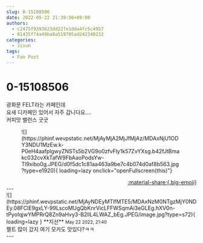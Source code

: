 ```yaml
---
slug: 0-15108506
date: 2022-05-22 21:39:56+09:00
authors:
  - c2475f9393623dd227e1dda4fc5c4957
  - 01435f74a49ba8a519705ad242348232
categories:
  - Jisun
tags:
  - Fan Post
---
```


# 0-15108506

<div class="post-container" markdown="1">
<div class="content-container md-sidebar__scrollwrap" markdown="1">

광화문 FELT라는 카페인데<br>요새 디카페인 있어서 자주 갑니다요....<br>커피맛 밸런스 굿굿
<figure markdown="1">
![](https://phinf.wevpstatic.net/MjAyMjA2MjJfMjAz/MDAxNjU1ODY3NDU1MzEw.k-P0eH4aafplgwyZNSTs5b2VG9o0zfvFly1k57ZvYXsg.b42fJtBmakc032cvXkTafW9FbAaoPodsYw-Tl9xibo0g.JPEG/d0f5dc1c81aa463a9be7c4b074d0af8b563.jpg?type=e1920){ loading=lazy onclick="openFullscreen(this)"}
</figure>


</div>
</div>

<div style="text-align: right;" markdown="1">
<a href="https://weverse.io/fromis9/fanpost/0-15108506" style="text-align: right;">:material-share:{.big-emoji}</a>
</div>
---

<div class="comments-container md-sidebar__scrollwrap" markdown="1">
<div class="comment" markdown="1">
<div class='id-container' markdown="1">
![](https://phinf.wevpstatic.net/MjAyNDEyMTlfMTE5/MDAxNzM0NTgzMjY0NDEy.08FClE9gxLY-99LscoMUgQbKnrVicLFFWSqmAi3eGLEg.hXV0n-tPyoIqjwYMPRrQ8Zn9aHvy3-B2llL4LWAZ_bEg.JPEG/image.jpg?type=s72){ loading=lazy }
**<span class="artist">지선</span>** <small>May 22 2022, 21:40</small><br>
</div>
<div class='comment-body' markdown="1">
펠트 많이 갔지 여기 모카도 맛있다?ㅋㅋ
</div>
</div>
</div>
---
